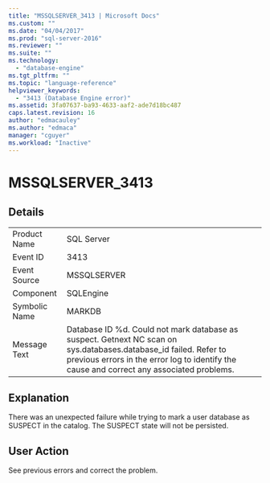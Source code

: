 ```yaml
---
title: "MSSQLSERVER_3413 | Microsoft Docs"
ms.custom: ""
ms.date: "04/04/2017"
ms.prod: "sql-server-2016"
ms.reviewer: ""
ms.suite: ""
ms.technology: 
  - "database-engine"
ms.tgt_pltfrm: ""
ms.topic: "language-reference"
helpviewer_keywords: 
  - "3413 (Database Engine error)"
ms.assetid: 3fa07637-ba93-4633-aaf2-ade7d18bc487
caps.latest.revision: 16
author: "edmacauley"
ms.author: "edmaca"
manager: "cguyer"
ms.workload: "Inactive"
---
```

# MSSQLSERVER_3413
  
## Details  
  
|||  
|-|-|  
|Product Name|SQL Server|  
|Event ID|3413|  
|Event Source|MSSQLSERVER|  
|Component|SQLEngine|  
|Symbolic Name|MARKDB|  
|Message Text|Database ID %d. Could not mark database as suspect. Getnext NC scan on sys.databases.database_id failed. Refer to previous errors in the error log to identify the cause and correct any associated problems.|  
  
## Explanation  
There was an unexpected failure while trying to mark a user database as SUSPECT in the catalog. The SUSPECT state will not be persisted.  
  
## User Action  
See previous errors and correct the problem.  
  
